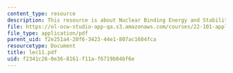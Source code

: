 ```yaml
---
content_type: resource
description: This resource is about Nuclear Binding Energy and Stability.
file: https://ol-ocw-studio-app-qa.s3.amazonaws.com/courses/22-101-applied-nuclear-physics-fall-2006/f2341c260e368161f11af6719b04bf6e_lec11.pdf
file_type: application/pdf
parent_uid: f2e251a4-20f6-3423-44e1-807ac1684fca
resourcetype: Document
title: lec11.pdf
uid: f2341c26-0e36-8161-f11a-f6719b04bf6e
---
```

